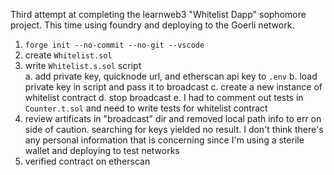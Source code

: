 Third attempt at completing the learnweb3 "Whitelist Dapp" sophomore project. This time using foundry and deploying to the Goerli network.

1. `forge init --no-commit --no-git --vscode`
1. create `Whitelist.sol`
1. write `Whitelist.s.sol` script  
    a. add private key, quicknode url, and etherscan api key to `.env`
    b. load private key in script and pass it to broadcast
    c. create a new instance of whitelist contract
    d. stop broadcast
    e. I had to comment out tests in `Counter.t.sol` and need to write tests for whitelist contract
1. review artificats in "broadcast" dir and removed local path info to err on side of caution. searching for keys yielded no result. I don't think there's any personal information that is concerning since I'm using a sterile wallet and deploying to test networks
1. verified contract on etherscan
